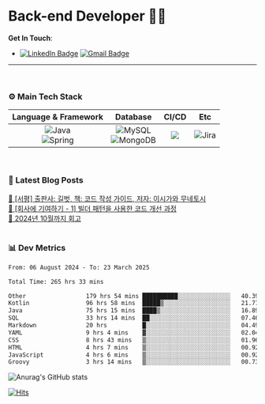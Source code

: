 # Back-end Developer 👋👋


**Get In Touch**: 
- [![LinkedIn Badge](http://img.shields.io/badge/-LinkedIn-0072b1?style=flat&logo=linkedin&link=https://www.linkedin.com/in/youhee-lee-5b358b20b/)](https://www.linkedin.com/in/youhee-lee-5b358b20b/) [![Gmail Badge](https://img.shields.io/badge/Gmail-d14836?style=flat&logo=Gmail&logoColor=white&link=mailto:bnm1128@gmail.com)](mailto:bnm1128@gmail.com)
---

<br>

### ⚙️ Main Tech Stack
|                                                                          Language & Framework                                                                           |                                                                                                            Database                                                                                                             |                                               CI/CD                                               |    Etc    |
|:-----------------------------------------------------------------------------------------------------------------------------------------------------------------------:|:-------------------------------------------------------------------------------------------------------------------------------------------------------------------------------------------------------------------------------:|:-------------------------------------------------------------------------------------------------:|:---------:|
| ![Java](http://img.shields.io/badge/-Java-007396?style=for-the-badge&logo=Java)<br/>![Spring](http://img.shields.io/badge/-Spring-47A248?style=for-the-badge&logo=Spring&logoColor=white) | ![MySQL](https://shields.io/badge/MySQL-lightgrey?logo=mysql&style=for-the-badge&logoColor=white&labelColor=blue) <br/>![MongoDB](http://img.shields.io/badge/-MongoDB-47A248?style=for-the-badge&logo=MongoDB&logoColor=white) | ![](https://img.shields.io/badge/Jenkins-D24939?style=for-the-badge&logo=Jenkins&logoColor=white) | ![Jira](https://img.shields.io/badge/Jira-0052CC?style=for-the-badge&logo=Jira&logoColor=white) |

<br>

### 📰 Latest Blog Posts
<!-- BLOG-POST-LIST:START --><a href="https://guui-dev-lee.tistory.com/31">🧻  [서평] 출판사: 길벗, 책: 코드 작성 가이드, 저자: 이시가와 무네토시</a><br><a href="https://guui-dev-lee.tistory.com/30">🧻  [회사에 기여하기 - 1] 빌더 패턴을 사용한 코드 개선 과정</a><br><a href="https://guui-dev-lee.tistory.com/29">🧻  2024년 10월까지 회고</a><br><!-- BLOG-POST-LIST:END -->

<br>

### 📊 Dev Metrics 
<!--START_SECTION:waka-->

```txt
From: 06 August 2024 - To: 23 March 2025

Total Time: 265 hrs 33 mins

Other                 179 hrs 54 mins ██████████░░░░░░░░░░░░░░░   40.39 %
Kotlin                96 hrs 58 mins  █████▒░░░░░░░░░░░░░░░░░░░   21.77 %
Java                  75 hrs 15 mins  ████▒░░░░░░░░░░░░░░░░░░░░   16.89 %
SQL                   33 hrs 14 mins  ██░░░░░░░░░░░░░░░░░░░░░░░   07.46 %
Markdown              20 hrs          █░░░░░░░░░░░░░░░░░░░░░░░░   04.49 %
YAML                  9 hrs 4 mins    ▓░░░░░░░░░░░░░░░░░░░░░░░░   02.04 %
CSS                   8 hrs 43 mins   ▒░░░░░░░░░░░░░░░░░░░░░░░░   01.96 %
HTML                  4 hrs 7 mins    ▒░░░░░░░░░░░░░░░░░░░░░░░░   00.92 %
JavaScript            4 hrs 6 mins    ▒░░░░░░░░░░░░░░░░░░░░░░░░   00.92 %
Groovy                3 hrs 14 mins   ▒░░░░░░░░░░░░░░░░░░░░░░░░   00.73 %
```

<!--END_SECTION:waka-->

![Anurag's GitHub stats](https://github-readme-stats.vercel.app/api?username=gutenLee&show_icons=true&theme=radical)

[![Hits](https://hits.seeyoufarm.com/api/count/incr/badge.svg?url=https://github.com/gutenLEE)](https://github.com/gutenLEE) 
